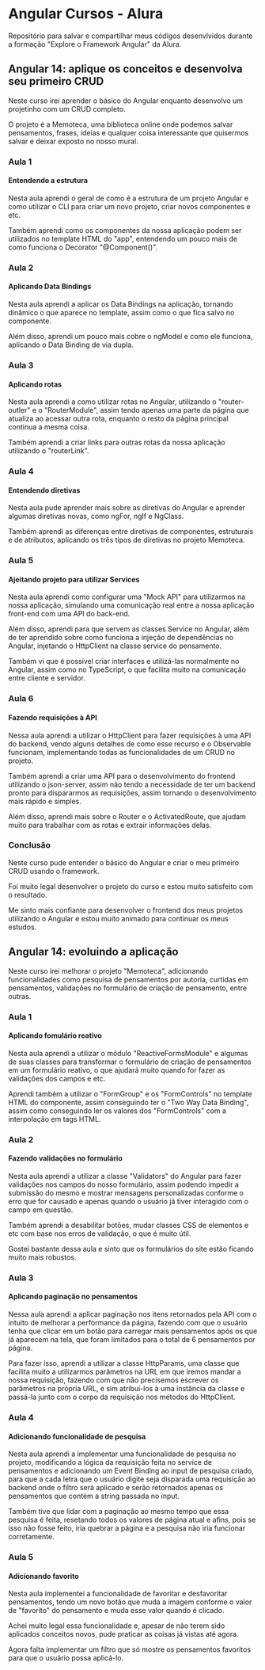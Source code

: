 # Angular Cursos - Alura

Repositório para salvar e compartilhar meus códigos desenvlvidos durante a formação "Explore o Framework Angular" da Alura.

## Angular 14: aplique os conceitos e desenvolva seu primeiro CRUD

Neste curso irei aprender o básico do Angular enquanto desenvolvo um projetinho com um CRUD completo.

O projeto é a Memoteca, uma biblioteca online onde podemos salvar pensamentos, frases, ideias e qualquer coisa interessante que quisermos salvar e deixar exposto no nosso mural.

### Aula 1

#### Entendendo a estrutura

Nesta aula aprendi o geral de como é a estrutura de um projeto Angular e como utilizar o CLI para criar um novo projeto, criar novos componentes e etc.

Também aprendi como os componentes da nossa aplicação podem ser utilizados no template HTML do "app", entendendo um pouco mais de como funciona o Decorator "@Component()".

### Aula 2

#### Aplicando Data Bindings

Nesta aula aprendi a aplicar os Data Bindings na aplicação, tornando dinâmico o que aparece no template, assim como o que fica salvo no componente.

Além disso, aprendi um pouco mais cobre o ngModel e como ele funciona, aplicando o Data Binding de via dupla.

### Aula 3

#### Aplicando rotas

Nesta aula aprendi a como utilizar rotas no Angular, utilizando o "router-outler" e o "RouterModule", assim tendo apenas uma parte da página que atualiza ao acessar outra rota, enquanto o resto da página principal continua a mesma coisa.

Também aprendi a criar links para outras rotas da nossa aplicação utilizando o "routerLink".

### Aula 4

#### Entendendo diretivas

Nesta aula pude aprender mais sobre as diretivas do Angular e aprender algumas diretivas novas, como ngFor, ngIf e NgClass.

Também aprendi as diferenças entre diretivas de componentes, estruturais e de atributos, aplicando os três tipos de diretivas no projeto Memoteca.

### Aula 5

#### Ajeitando projeto para utilizar Services

Nesta aula aprendi como configurar uma "Mock API" para utilizarmos na nossa aplicação, simulando uma comunicação real entre a nossa aplicação front-end com uma API do back-end.

Além disso, aprendi para que servem as classes Service no Angular, além de ter aprendido sobre como funciona a injeção de dependências no Angular, injetando o HttpClient na classe service do pensamento.

Também vi que é possível criar interfaces e utilizá-las normalmente no Angular, assim como no TypeScript, o que facilita muito na comunicação entre cliente e servidor.

### Aula 6

#### Fazendo requisições à API

Nessa aula aprendi a utilizar o HttpClient para fazer requisições à uma API do backend, vendo alguns detalhes de como esse recurso e o Observable funcionam, implementando todas as funcionalidades de um CRUD no projeto.

Também aprendi a criar uma API para o desenvolvimento do frontend utilizando o json-server, assim não tendo a necessidade de ter um backend pronto para dispararmos as requisições, assim tornando o desenvolvimento mais rápido e simples.

Além disso, aprendi mais sobre o Router e o ActivatedRoute, que ajudam muito para trabalhar com as rotas e extrair informações delas.

### Conclusão

Neste curso pude entender o básico do Angular e criar o meu primeiro CRUD usando o framework.

Foi muito legal desenvolver o projeto do curso e estou muito satisfeito com o resultado.

Me sinto mais confiante para desenvolver o frontend dos meus projetos utilizando o Angular e estou muito animado para continuar os meus estudos.

## Angular 14: evoluindo a aplicação

Neste curso irei melhorar o projeto "Memoteca", adicionando funcionalidades como pesquisa de pensamentos por autoria, curtidas em pensamentos, validações no formulário de criação de pensamento, entre outras.

### Aula 1

#### Aplicando fomulário reativo

Nesta aula aprendi a utilizar o módulo "ReactiveFormsModule" e algumas de suas classes para transformar o formulário de criação de pensamentos em um formulário reativo, o que ajudará muito quando for fazer as validações dos campos e etc.

Aprendi também a utilizar o "FormGroup" e os "FormControls" no template HTML do componente, assim conseguindo ter o "Two Way Data Binding", assim como conseguindo ler os valores dos "FormControls" com a interpolação em tags HTML.

### Aula 2

#### Fazendo validações no formulário

Nesta aula aprendi a utilizar a classe "Validators" do Angular para fazer validações nos campos do nosso formulário, assim podendo impedir a submissão do mesmo e mostrar mensagens personalizadas conforme o erro que for causado e apenas quando o usuário já tiver interagido com o campo em questão.

Também aprendi a desabilitar botões, mudar classes CSS de elementos e etc com base nos erros de validação, o que é muito útil.

Gostei bastante dessa aula e sinto que os formulários do site estão ficando muito mais robustos.

### Aula 3

#### Aplicando paginação no pensamentos

Nessa aula aprendi a aplicar paginação nos itens retornados pela API com o intuito de melhorar a performance da página, fazendo com que o usuário tenha que clicar em um botão para carregar mais pensamentos após os que já aparecem na tela, que foram limitados para o total de 6 pensamentos por página.

Para fazer isso, aprendi a utilizar a classe HttpParams, uma classe que facilita muito a utilizarmos parâmetros na URL em que iremos mandar a nossa requisição, fazendo com que não precisemos escrever os parâmetros na própria URL, e sim atribuí-los à uma instância da classe e passá-la junto com o corpo da requisição nos métodos do HttpClient.

### Aula 4

#### Adicionando funcionalidade de pesquisa

Nesta aula aprendi a implementar uma funcionalidade de pesquisa no projeto, modificando a lógica da requisição feita no service de pensamentos e adicionando um Event Binding ao input de pesquisa criado, para que a cada letra que o usuário digite seja disparada uma requisição ao backend onde o filtro será aplicado e serão retornados apenas os pensamentos que contém a string passada no input.

Também tive que lidar com a paginação ao mesmo tempo que essa pesquisa é feita, resetando todos os valores de página atual e afins, pois se isso não fosse feito, iria quebrar a página e a pesquisa não iria funcionar corretamente.

### Aula 5

#### Adicionando favorito

Nesta aula implementei a funcionalidade de favoritar e desfavoritar pensamentos, tendo um novo botão que muda a imagem conforme o valor de "favorito" do pensamento e muda esse valor quando é clicado.

Achei muito legal essa funcionalidade e, apesar de não terem sido aplicados conceitos novos, pude praticar as coisas já vistas até agora.

Agora falta implementar um filtro que só mostre os pensamentos favoritos para que o usuário possa aplicá-lo.
